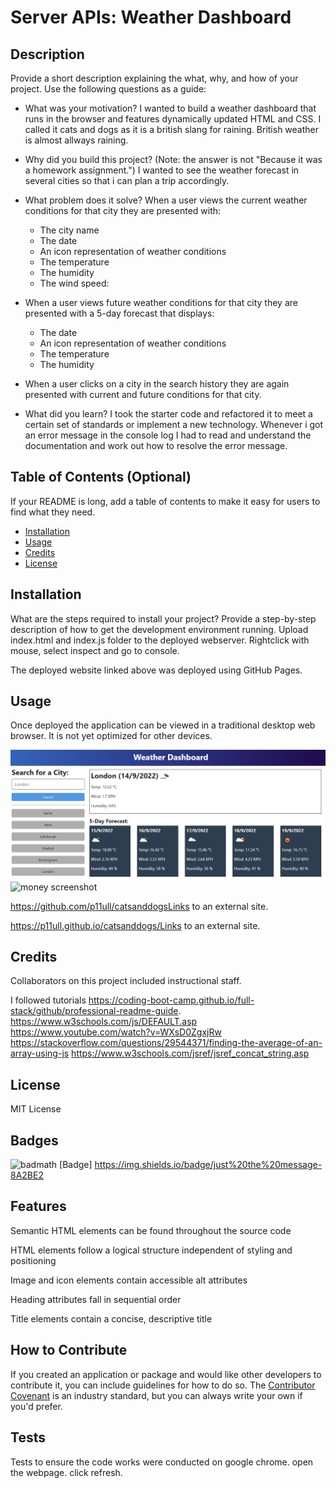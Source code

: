# Server APIs: Weather Dashboard

## Description

Provide a short description explaining the what, why, and how of your project. Use the following questions as a guide:

- What was your motivation?
I wanted to build a weather dashboard that runs in the browser and features dynamically updated HTML and CSS. I called it cats and dogs as it is a british slang for raining. British weather is almost allways raining.

- Why did you build this project? (Note: the answer is not "Because it was a homework assignment.")
 I wanted to see the weather forecast in several cities so that i can plan a trip accordingly.
- What problem does it solve?
When a user views the current weather conditions for that city they are presented with:
  * The city name
  * The date
  * An icon representation of weather conditions
  * The temperature
  * The humidity
  * The wind speed:
- When a user views future weather conditions for that city they are presented with a 5-day forecast that displays:
  * The date
  * An icon representation of weather conditions
  * The temperature
  * The humidity
- When a user clicks on a city in the search history they are again presented with current and future conditions for that city.
- What did you learn?
I took the starter code and refactored it to meet a certain set of standards or implement a new technology. Whenever i got an error message in the console log I had to read and understand the documentation and work out how to resolve the error message.

## Table of Contents (Optional)

If your README is long, add a table of contents to make it easy for users to find what they need.

- [Installation](#installation)
- [Usage](#usage)
- [Credits](#credits)
- [License](#license)

## Installation

What are the steps required to install your project? Provide a step-by-step description of how to get the development environment running.
Upload index.html and index.js folder to the deployed webserver. Rightclick with mouse, select inspect and go to console.

The deployed website linked above was deployed using GitHub Pages.

## Usage

Once deployed the application can be viewed in a traditional desktop web browser. It is not yet optimized for other devices.

![screenshot](./assets/images/10-server-side-apis-challenge-demo.png)
![money screenshot](./assets/images/screenshot.jpg)

https://github.com/p11ull/catsanddogsLinks to an external site.

https://p11ull.github.io/catsanddogs/Links to an external site.
## Credits

Collaborators on this project included instructional staff.

I followed tutorials
https://coding-boot-camp.github.io/full-stack/github/professional-readme-guide.
https://www.w3schools.com/js/DEFAULT.asp
https://www.youtube.com/watch?v=WXsD0ZgxjRw
https://stackoverflow.com/questions/29544371/finding-the-average-of-an-array-using-js
https://www.w3schools.com/jsref/jsref_concat_string.asp

## License

MIT License

## Badges

![badmath](https://img.shields.io/github/languages/top/lernantino/badmath)
[Badge] https://img.shields.io/badge/just%20the%20message-8A2BE2

## Features

Semantic HTML elements can be found throughout the source code

HTML elements follow a logical structure independent of styling and positioning

Image and icon elements contain accessible alt attributes

Heading attributes fall in sequential order

Title elements contain a concise, descriptive title

## How to Contribute

If you created an application or package and would like other developers to contribute it, you can include guidelines for how to do so. The [Contributor Covenant](https://www.contributor-covenant.org/) is an industry standard, but you can always write your own if you'd prefer.

## Tests

Tests to ensure the code works were conducted on google chrome.
open the webpage. click refresh.
